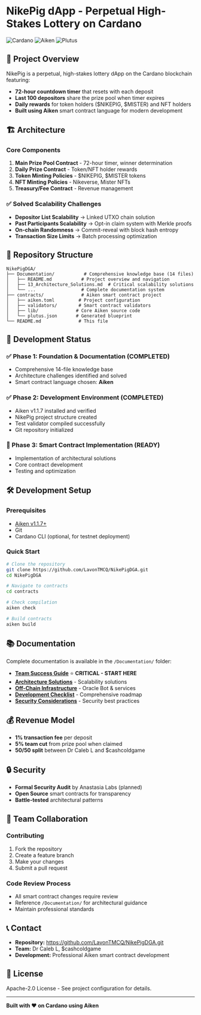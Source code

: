# NikePig dApp - Perpetual High-Stakes Lottery on Cardano

![Cardano](https://img.shields.io/badge/Cardano-0033AD?style=for-the-badge&logo=cardano&logoColor=white)
![Aiken](https://img.shields.io/badge/Aiken-v1.1.7-blue?style=for-the-badge)
![Plutus](https://img.shields.io/badge/Plutus-v3-green?style=for-the-badge)

## 🎲 Project Overview

NikePig is a perpetual, high-stakes lottery dApp on the Cardano blockchain featuring:

- **72-hour countdown timer** that resets with each deposit
- **Last 100 depositors** share the prize pool when timer expires
- **Daily rewards** for token holders ($NIKEPIG, $MISTER) and NFT holders
- **Built using Aiken** smart contract language for modern development

## 🏗️ Architecture

### Core Components
1. **Main Prize Pool Contract** - 72-hour timer, winner determination
2. **Daily Prize Contract** - Token/NFT holder rewards
3. **Token Minting Policies** - $NIKEPIG, $MISTER tokens
4. **NFT Minting Policies** - Nikeverse, Mister NFTs
5. **Treasury/Fee Contract** - Revenue management

### ✅ Solved Scalability Challenges
- **Depositor List Scalability** → Linked UTXO chain solution
- **Past Participants Scalability** → Opt-in claim system with Merkle proofs
- **On-chain Randomness** → Commit-reveal with block hash entropy
- **Transaction Size Limits** → Batch processing optimization

## 📁 Repository Structure

```
NikePigDGA/
├── Documentation/           # Comprehensive knowledge base (14 files)
│   ├── README.md           # Project overview and navigation
│   ├── 13_Architecture_Solutions.md  # Critical scalability solutions
│   └── ...                 # Complete documentation system
├── contracts/              # Aiken smart contract project
│   ├── aiken.toml         # Project configuration
│   ├── validators/        # Smart contract validators
│   ├── lib/              # Core Aiken source code
│   └── plutus.json       # Generated blueprint
└── README.md              # This file
```

## 🚀 Development Status

### ✅ Phase 1: Foundation & Documentation (COMPLETED)
- Comprehensive 14-file knowledge base
- Architecture challenges identified and solved
- Smart contract language chosen: **Aiken**

### ✅ Phase 2: Development Environment (COMPLETED)
- Aiken v1.1.7 installed and verified
- NikePig project structure created
- Test validator compiled successfully
- Git repository initialized

### 🎯 Phase 3: Smart Contract Implementation (READY)
- Implementation of architectural solutions
- Core contract development
- Testing and optimization

## 🛠️ Development Setup

### Prerequisites
- [Aiken v1.1.7+](https://aiken-lang.org/installation-guide)
- Git
- Cardano CLI (optional, for testnet deployment)

### Quick Start
```bash
# Clone the repository
git clone https://github.com/LavonTMCQ/NikePigDGA.git
cd NikePigDGA

# Navigate to contracts
cd contracts

# Check compilation
aiken check

# Build contracts
aiken build
```

## 📚 Documentation

Complete documentation is available in the `/Documentation/` folder:

- **[Team Success Guide](Documentation/15_Team_Success_Guide.md)** ⭐ **CRITICAL - START HERE**
- **[Architecture Solutions](Documentation/13_Architecture_Solutions.md)** - Scalability solutions
- **[Off-Chain Infrastructure](Documentation/14_Off_Chain_Infrastructure.md)** - Oracle Bot & services
- **[Development Checklist](Documentation/11_Development_Checklist.md)** - Comprehensive roadmap
- **[Security Considerations](Documentation/04_Security_Considerations.md)** - Security best practices

## 💰 Revenue Model

- **1% transaction fee** per deposit
- **5% team cut** from prize pool when claimed
- **50/50 split** between Dr Caleb L and $cashcoldgame

## 🔒 Security

- **Formal Security Audit** by Anastasia Labs (planned)
- **Open Source** smart contracts for transparency
- **Battle-tested** architectural patterns

## 🤝 Team Collaboration

### Contributing
1. Fork the repository
2. Create a feature branch
3. Make your changes
4. Submit a pull request

### Code Review Process
- All smart contract changes require review
- Reference `/Documentation/` for architectural guidance
- Maintain professional standards

## 📞 Contact

- **Repository:** https://github.com/LavonTMCQ/NikePigDGA.git
- **Team:** Dr Caleb L, $cashcoldgame
- **Development:** Professional Aiken smart contract development

## 📄 License

Apache-2.0 License - See project configuration for details.

---

**Built with ❤️ on Cardano using Aiken**
